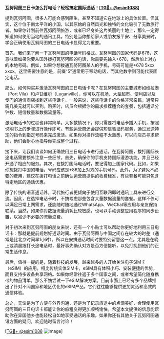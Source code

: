 **瓦努阿图三日卡怎么打电话？轻松搞定国际通话！[[TG💪+ @esim1088](https://t.me/s/esim1088)]**

提到瓦努阿图，很多人可能会感到陌生，甚至不知道它在地球上的具体位置。但其实，这个位于南太平洋的小国，以其原始的自然风光和独特的文化吸引了无数旅行者。如果你计划前往瓦努阿图旅游，或者已经身处这片美丽的土地上，那么一定得知道如何使用当地的通讯工具。特别是当你想给家人或朋友报平安、分享美景时，学会正确使用瓦努阿图的三日电话卡显得尤为重要。

首先，我们来了解一下瓦努阿图的电话号码格式。瓦努阿图的国家代码是678，这意味着如果你要从国外拨打瓦努阿图的电话，你需要先输入+678，然后加上对方的本地号码。例如，如果你想拨通瓦努阿图某人的手机，号码可能是+678 5xxx xxxx。这里需要注意的是，前缀“5”通常用于移动电话，而其他数字则可能代表固定电话。

那么，如何购买并激活瓦努阿图的三日电话卡呢？在瓦努阿图的主要城市如维拉港（Port Vila）和卢甘维尔（Luganville），你可以在机场、大型超市、便利店以及专门的通信商店找到这些电话卡。一般来说，这些电话卡的价格非常亲民，通常只需几美元就可以买到。购买时，店员会根据你的需求推荐适合的套餐，包括通话分钟数、短信数量和数据流量等。

激活电话卡的过程也非常简单。大多数情况下，你只需要将电话卡插入手机，按照说明书上的步骤进行操作即可。有些运营商还会提供短信验证码服务，通过发送特定的指令到指定号码来完成激活。如果你对操作流程不太熟悉，可以向店员寻求帮助，他们会耐心地指导你完成整个过程。

接下来，让我们谈谈如何正确使用三日电话卡进行通话。在瓦努阿图，拨打国际长途电话需要额外注意一些细节。首先，确保你的手机支持国际漫游功能，并且已经开通了相应的服务。其次，在拨打国际电话时，要记得加上国家代码。比如，如果你想拨打中国的电话，号码应该是+86加上对方的手机号码。此外，为了避免不必要的费用，建议在拨打电话之前确认运营商提供的收费标准，有些套餐可能只包含特定地区的通话优惠。

除了传统的语音通话外，现代旅行者更倾向于使用互联网即时通讯工具来进行交流。因此，在选择电话卡时，不妨考虑那些包含大量数据流量的套餐。这样不仅可以满足日常上网需求，还能随时随地通过WhatsApp、WeChat等应用与亲友保持联系。当然，如果你对数据流量消耗比较敏感，也可以手动调整应用程序的同步设置，以减少不必要的流量浪费。

对于初次来到瓦努阿图的朋友来说，还有一个小贴士可以帮助你更好地利用三日电话卡：那就是提前规划好通话时间。由于瓦努阿图与中国之间存在较大的时差（通常是比北京时间早1小时），所以在安排通话时间时要特别留意这一点。尤其是在晚上或清晨拨打长途电话时，最好事先确认对方是否方便接听，以免打扰到他们的正常生活作息。

最后，值得一提的是，随着科技的发展，越来越多的人开始关注电子SIM卡（eSIM）的应用。相比传统实体SIM卡，eSIM具有体积小巧、安装便捷的优势，而且支持多设备共享网络。如果你经常往返于多个国家之间，或者希望简化随身携带的物品清单，那么不妨尝试一下eSIM解决方案。目前市面上已经有多个品牌推出了针对不同国家和地区优化的eSIM产品，它们往往能够提供更加灵活和高效的通信体验。

总之，无论是为了方便与外界沟通，还是为了记录旅途中的点滴美好，合理使用瓦努阿图的三日电话卡都能让你的旅程变得更加顺畅愉快。希望本文提供的信息能帮助你在异国他乡也能轻松自如地享受通话的乐趣。如果你还有其他关于瓦努阿图通讯方面的疑问，欢迎随时留言讨论！

[[TG💪+ @esim1088](https://t.me/s/esim1088) ![Image](https://i.postimg.cc/4NQfJmqS/Snipaste-2025-05-13-00-14-12.png)]